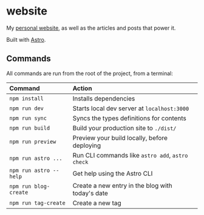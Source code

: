 # website

My [personal website](https://gohector.com), as well as the articles and posts that power it.

Built with [Astro](https://astro.build/).

## Commands

All commands are run from the root of the project, from a terminal:

| Command                | Action                                           |
| :--------------------- | :----------------------------------------------- |
| `npm install`          | Installs dependencies                            |
| `npm run dev`          | Starts local dev server at `localhost:3000`      |
| `npm run sync`         | Syncs the types definitions for contents         |
| `npm run build`        | Build your production site to `./dist/`          |
| `npm run preview`      | Preview your build locally, before deploying     |
| `npm run astro ...`    | Run CLI commands like `astro add`, `astro check` |
| `npm run astro --help` | Get help using the Astro CLI                     |
| `npm run blog-create`  | Create a new entry in the blog with today's date |
| `npm run tag-create`   | Create a new tag                                 |

